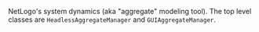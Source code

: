 NetLogo's system dynamics (aka "aggregate" modeling tool). The top level classes are `HeadlessAggregateManager` and `GUIAggregateManager`.
